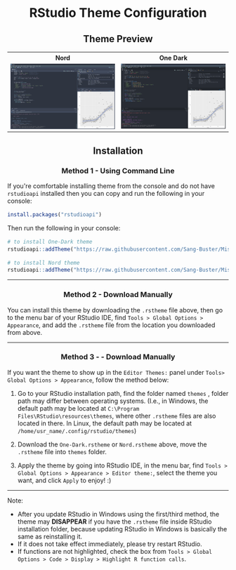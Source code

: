 <h1 align="center">RStudio Theme Configuration</h1>

<h2 align="center">Theme Preview</h2>

<div align="center">
<table>
  <tr>
    <th>Nord</th>
    <th>One Dark</th>
  </tr>
  <tr>
    <td><img src="/Themes-RStudio/README.assets/Nord.png" width="500" /></td>
    <td><img src="/Themes-RStudio/README.assets/One-Dark.png" width="500" /></td>
  </tr>
</table>
</div>


<h2 align="center">Installation</h2>

<h3 align="center">Method 1 - Using Command Line</h3>

If you're comfortable installing theme from the console and do not have `rstudioapi` installed then you can copy and run the following in your console:

```r
install.packages("rstudioapi")
```
Then run the following in your console:
```r
# to install One-Dark theme
rstudioapi::addTheme("https://raw.githubusercontent.com/Sang-Buster/Miscellaneous-Configuration/main/RStudio%20Themes/One-Dark.rstheme", apply = TRUE, force=TRUE)
```
```r
# to install Nord theme
rstudioapi::addTheme("https://raw.githubusercontent.com/Sang-Buster/Miscellaneous-Configuration/main/RStudio%20Themes/Nord.rstheme", apply = TRUE, force=TRUE)
```
---

<h3 align="center">Method 2 - Download Manually</h3>

You can install this theme by downloading the `.rstheme` file above, then go to the menu bar of your RStudio IDE, find `Tools > Global Options > Appearance`, and add the `.rstheme` file from the location you downloaded from above.

---

<h3 align="center">Method 3 - - Download Manually</h3>

If you want the theme to show up in the `Editor Themes:` panel under `Tools> Global Options > Appearance`, follow the method below: 

1. Go to your RStudio installation path, find the folder named `themes` , folder path may differ between operating systems. (I.e., in Windows, the default path may be located at `C:\Program Files\RStudio\resources\themes`, where other `.rstheme` files are also located in there. In Linux, the default path may be located at `/home/usr_name/.config/rstudio/themes`) 

2. Download the `One-Dark.rstheme` or `Nord.rstheme` above, move the `.rstheme` file into `themes` folder.

3. Apply the theme by going into RStudio IDE, in the menu bar, find `Tools > Global Options > Appearance > Editor theme:`, select the theme you want, and click `Apply` to enjoy! :)

---

Note: 
- After you update RStudio in Windows using the first/third method, the theme may **DISAPPEAR** if you have the `.rstheme` file inside RStudio installation folder, because updating RStudio in Windows is basically the same as reinstalling it.
- If it does not take effect immediately, please try restart RStudio. 
- If functions are not highlighted, check the box from `Tools > Global Options > Code > Display > Highlight R function calls`.
